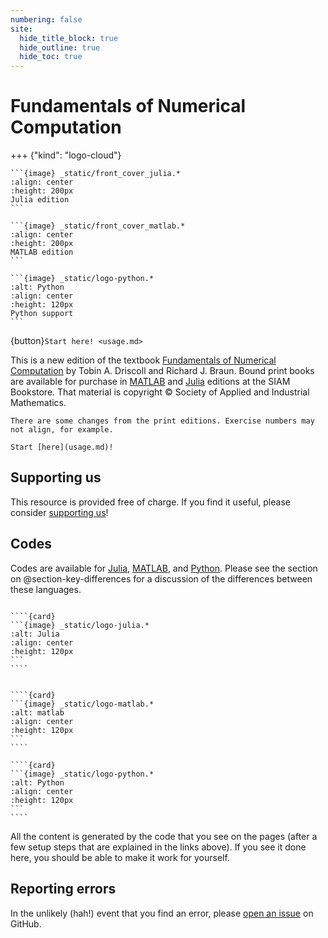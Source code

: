 ```yaml
---
numbering: false
site:
  hide_title_block: true
  hide_outline: true
  hide_toc: true
---
```


# Fundamentals of Numerical Computation

+++ {"kind": "logo-cloud"}

`````{grid}
```{image} _static/front_cover_julia.*
:align: center
:height: 200px
Julia edition
``` 

```{image} _static/front_cover_matlab.*
:align: center
:height: 200px
MATLAB edition
``` 

```{image} _static/logo-python.*
:alt: Python
:align: center
:height: 120px
Python support
``` 

`````

{button}`Start here! <usage.md>`

This is a new edition of the textbook [Fundamentals of Numerical Computation](https://tobydriscoll.net/FNC) by Tobin A. Driscoll and Richard J. Braun. Bound print books are available for purchase in [MATLAB](https://epubs.siam.org/doi/10.1137/1.9781611975086) and [Julia](https://epubs.siam.org/doi/10.1137/1.9781611977011) editions at the SIAM Bookstore. That material is copyright © Society of Applied and Industrial Mathematics. 

```{warning}
There are some changes from the print editions. Exercise numbers may not align, for example. 
```

```{important}
Start [here](usage.md)!
```

## Supporting us

This resource is provided free of charge. If you find it useful, please consider [supporting us](https://buymeacoffee.com/tobydriscoll)!

## Codes

Codes are available for [Julia](#section-setup-julia), [MATLAB](#section-setup-matlab), and [Python](#section-setup-python). Please see the section on @section-key-differences for a discussion of the differences between these languages.

`````{grid}

````{card}
```{image} _static/logo-julia.*
:alt: Julia
:align: center
:height: 120px
``` 
````


````{card}
```{image} _static/logo-matlab.*
:alt: matlab
:align: center
:height: 120px
``` 
````

````{card}
```{image} _static/logo-python.*
:alt: Python
:align: center
:height: 120px
``` 
````

`````

All the content is generated by the code that you see on the pages (after a few setup steps that are explained in the links above). If you see it done here, you should be able to make it work for yourself.

## Reporting errors

In the unlikely (hah!) event that you find an error, please [open an issue](https://github.com/fncbook/fnc/issues/new/choose) on GitHub.

<!-- 
## Usage tips

```{figure} _static/usage.mp4"
Using this book.
```

-->
